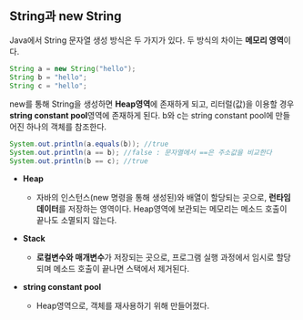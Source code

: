 ## String과 new String

Java에서 String 문자열 생성 방식은 두 가지가 있다.
두 방식의 차이는 **메모리 영역**이다.

```java
String a = new String("hello");
String b = "hello";
String c = "hello";
```

new를 통해 String을 생성하면 **Heap영역**에 존재하게 되고, 리터럴(값)을 이용할 경우 **string constant pool**영역에 존재하게 된다.
b와 c는 string constant pool에 만들어진 하나의 객체를 참조한다. 

```java
System.out.println(a.equals(b)); //true
System.out.println(a == b); //false : 문자열에서 ==은 주소값을 비교한다
System.out.println(b == c); //true
```

- **Heap** 
  - 자바의 인스턴스(new 명령을 통해 생성된)와 배열이 할당되는 곳으로, **런타임 데이터**를 저장하는 영역이다. Heap영역에 보관되는 메모리는 메소드 호출이 끝나도 소멸되지 않는다.

- **Stack** 
  - **로컬변수와 매개변수**가 저장되는 곳으로, 프로그램 실행 과정에서 임시로 할당되며 메소드 호출이 끝나면 스택에서 제거된다.

- **string constant pool**
  - Heap영역으로, 객체를 재사용하기 위해 만들어졌다.

